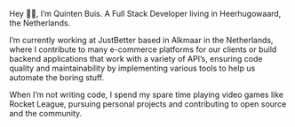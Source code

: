 Hey 👋🏻, I’m Quinten Buis. A Full Stack Developer living in Heerhugowaard, the Netherlands.

I’m currently working at JustBetter based in Alkmaar in the Netherlands, where I contribute to many e-commerce platforms for our clients or build backend applications that work with a variety of API’s, ensuring code quality and maintainability by implementing various tools to help us automate the boring stuff.

When I’m not writing code, I spend my spare time playing video games like Rocket League, pursuing personal projects and contributing to open source and the community.
